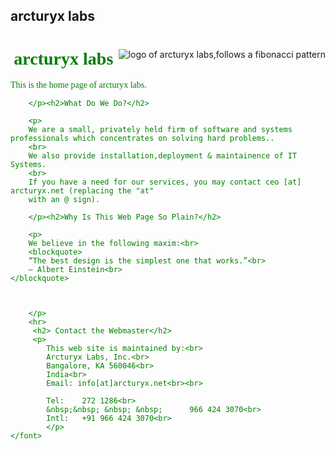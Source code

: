 ## arcturyx labs
<html>
    <img src="https://i.ibb.co/wY6sDFz/arcturyxlabs.png" align ="right" alt="logo of arcturyx labs,follows a fibonacci pattern">
    <font color ="green" face="Computer Modern">
        <center>
        <h1>arcturyx labs</h1>
        </center>
        This is the home page of arcturyx labs.
        
        </p><h2>What Do We Do?</h2>
        
        <p>
        We are a small, privately held firm of software and systems professionals which concentrates on solving hard problems.. 
        <br>
        We also provide installation,deployment & maintainence of IT Systems. 
        <br>
        If you have a need for our services, you may contact ceo [at] arcturyx.net (replacing the "at"
        with an @ sign).
        
        </p><h2>Why Is This Web Page So Plain?</h2>
        
        <p>
        We believe in the following maxim:<br>
        <blockquote>
        “The best design is the simplest one that works.”<br>
        — Albert Einstein<br>
    </blockquote>
        

        
        </p>
        <hr>
         <h2> Contact the Webmaster</h2>
         <p>
            This web site is maintained by:<br>
            Arcturyx Labs, Inc.<br>
            Bangalore, KA 560046<br>
            India<br>
            Email: info[at]arcturyx.net<br><br>
            
            Tel:	272 1286<br>
            &nbsp;&nbsp; &nbsp; &nbsp;      966 424 3070<br>
            Intl:	+91 966 424 3070<br>
            </p>
    </font>
</body>    
</html>
